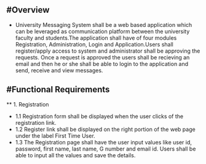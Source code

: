 #Overview
----------

* University Messaging System shall be a web based application which can be leveraged as communication platform between the university        faculty and students.The application shall have of four modules Registration, Administration, Login and Application.Users shall          register/apply access to system and administrator shall be approving the requests. Once a request is approved the users shall be        recieving an email and then he or she shall be able to login to the application and send, receive and view messages.


#Functional Requirements
------------------------

** 1. Registration
  * 1.1 Registration form shall be displayed when the user clicks of the registration link.
  * 1.2 Register link shall be displayed on the right portion of the web page under the label First Time User.
  * 1.3 The Registration page shall have the user input values like user id, password, first name, last name, G number and email id. Users        shall be able to input all the values and save the details.
   
